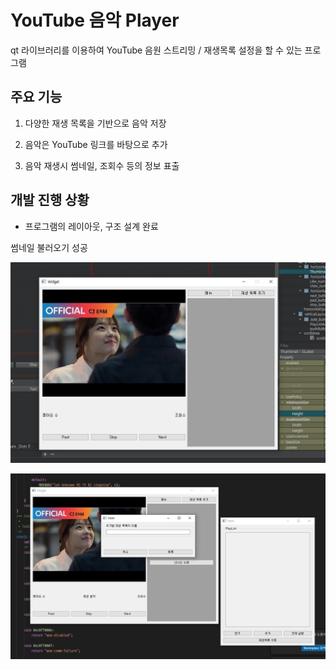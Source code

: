 # YouTube 음악 Player

qt 라이브러리를 이용하여 YouTube 음원 스트리밍 / 재생목록 설정을 할 수 있는 프로그램



## 주요 기능 

1. 다양한 재생 목록을 기반으로 음악 저장

2. 음악은 YouTube 링크를 바탕으로 추가

3. 음악 재생시 썸네일, 조회수 등의 정보 표출



## 개발 진행 상황

* 프로그램의 레이아웃, 구조 설계 완료

썸네일 불러오기 성공

![Thumbail](/Test_img/Thumbnail.jpg)

![All View](/Test_img/All_View.png)
